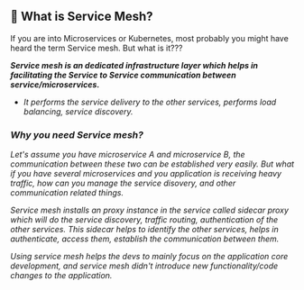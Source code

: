 ## 🤔 What is Service Mesh?

If you are into Microservices or Kubernetes, most probably you might have heard the term Service mesh. But what is it???

<b> <i>Service mesh is an dedicated infrastructure layer which helps in facilitating the Service to Service communication between service/microservices.<i></b>

- It performs the service delivery to the other services, performs load balancing, service discovery.

### Why you need Service mesh?

Let's assume you have microservice A and microservice B, the communication between these two can be established very easily. But what if you have several microservices and you application is receiving heavy traffic, how can you manage the service disovery, and other communication related things. 

Service mesh installs an proxy instance in the service called sidecar proxy which will do the service discovery, traffic routing, authentication of the other services. This sidecar helps to identify the other services, helps in authenticate, access them, establish the communication between them. 

Using service mesh helps the devs to mainly focus on the application core development, and service mesh didn't introduce new functionality/code changes to the application. 






